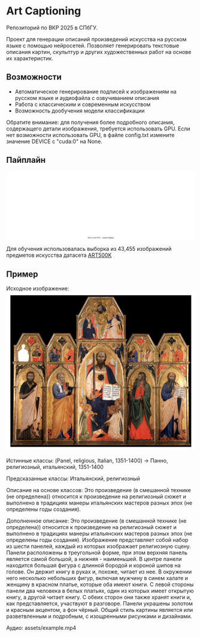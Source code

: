# Art Captioning 

Репозиторий по ВКР 2025 в СПбГУ.

Проект для генерации описаний произведений искусства на русском языке с помощью нейросетей. Позволяет генерировать текстовые описания картин, скульптур и других художественных работ на основе их характеристик.

## Возможности

- Автоматическое генерирование подписей к изображениям на русском языке и аудиофайла с озвучиванием описания
- Работа с классическим и современным искусством
- Возможность дообучения модели классификации

Обратите внимание: для получения более подробного описания, содержащего детали изображения, требуется использовать GPU. Если нет возможности использовать GPU, в файле config.txt измените значение DEVICE с "cuda:0" на None.

## Пайплайн 
<img src="assets/pipeline_vkr_hor.svg" width="700">

Для обучения использовалась выборка из 43,455 изображений предметов искусства датасета [ART500K](https://deepart.hkust.edu.hk/ART500K/art500k.html)

## Пример

Исходное изображение:
<img src="assets/example_image.png" width="700">

Истинные классы: (Panel, religious, Italian, 1351-1400) -> Панно, религиозный, итальянский, 1351-1400 

Предсказанные классы: 
Итальянский, религиозный

Описание на основе классов: Это произведение (в смешанной технике (не определена)) относится к произведение на религиозный сюжет и выполнено в традициях манеры итальянских мастеров разных эпох (не определены годы создания).

Дополненное описание: Это произведение (в смешанной технике (не определена)) относится к произведение на религиозный сюжет и выполнено в традициях манеры итальянских мастеров разных эпох (не определены годы создания). Изображение представляет собой набор из шести панелей, каждый из которых изображает религиозную сцену. Панели расположены в треугольной форме, при этом верхняя панель является самой большой, а нижняя - наименьшей. В центре панели находится большая фигура с длинной бородой и короной шипов на голове. Он держит книгу в руках и, похоже, читает из нее. В окружении него несколько небольших фигур, включая мужчину в синем халате и женщину в красном платье, которые оба имеют книги. С левой стороны панели два человека в белых платьях, один из которых имеет открытую книгу, а другой читает книгу. С обеих сторон они также хранят книги и, как представляется, участвуют в разговоре. Панели украшены золотом и красным акцентом, а фон чёрный. Общий стиль картины является или разветвленным и подробным, с изощренными рисунками и дизайнами.

Аудио: assets/example.mp4
